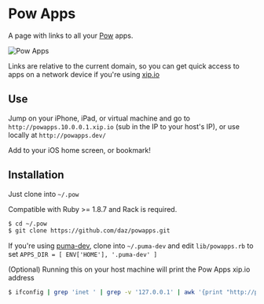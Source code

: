 # Pow Apps

A page with links to all your [Pow](http://pow.cx) apps.

![Pow Apps](http://daz.github.com/powapps/images/screenshots.png)

Links are relative to the current domain, so you can get quick access to apps on a network device if you're using [xip.io](http://xip.io)

## Use

Jump on your iPhone, iPad, or virtual machine and go to `http://powapps.10.0.0.1.xip.io` (sub in the IP to your host's IP), or use locally at `http://powapps.dev/`

Add to your iOS home screen, or bookmark!

## Installation

Just clone into `~/.pow`

Compatible with Ruby >= 1.8.7 and Rack is required.

```sh
$ cd ~/.pow
$ git clone https://github.com/daz/powapps.git
```

If you're using [puma-dev](https://github.com/puma/puma-dev), clone into `~/.puma-dev` and edit `lib/powapps.rb` to set `APPS_DIR = [ ENV['HOME'], '.puma-dev' ]`

(Optional) Running this on your host machine will print the Pow Apps xip.io address

```sh
$ ifconfig | grep 'inet ' | grep -v '127.0.0.1' | awk '{print "http://powapps."$2".xip.io"}'
```
